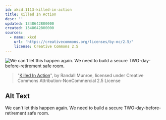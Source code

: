 ```yaml
---
id: xkcd.1113-killed-in-action
title: Killed In Action
desc: ''
updated: 1348642800000
created: 1348642800000
sources:
  - name: xkcd
    url: 'https://creativecommons.org/licenses/by-nc/2.5/'
    license: Creative Commons 2.5
---
```

![We can't let this happen again. We need to build a secure TWO-day-before-retirement safe room.](https://imgs.xkcd.com/comics/killed_in_action.png)
> "[Killed In Action](https://xkcd.com/1113/)", by Randall Munroe, licensed under Creative Commons Attribution-NonCommercial 2.5 License

## Alt Text
We can't let this happen again. We need to build a secure TWO-day-before-retirement safe room.
